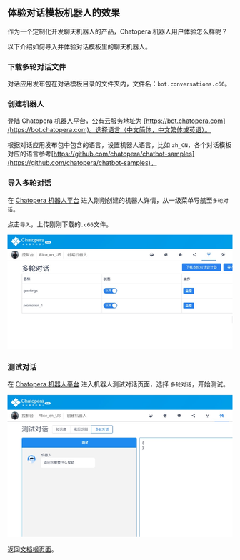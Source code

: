 ## 体验对话模板机器人的效果

作为一个定制化开发聊天机器人的产品，Chatopera 机器人用户体验怎么样呢？

以下介绍如何导入并体验对话模板里的聊天机器人。

### 下载多轮对话文件

对话应用发布包在对话模板目录的文件夹内，文件名：`bot.conversations.c66`。

### 创建机器人

登陆 Chatopera 机器人平台，公有云服务地址为 [https://bot.chatopera.com](https://bot.chatopera.com)。选择语言（中文简体，中文繁体或英语）。

根据对话应用发布包中包含的语言，设置机器人语言，比如 `zh_CN`，各个对话模板对应的语言参考[https://github.com/chatopera/chatbot-samples](https://github.com/chatopera/chatbot-samples)。

### 导入多轮对话

在 [Chatopera 机器人平台](https://bot.chatopera.com) 进入刚刚创建的机器人详情，从一级菜单导航至`多轮对话`。

点击`导入`，上传刚刚下载的`.c66`文件。

![](../assets/4.jpg)

### 测试对话

在 [Chatopera 机器人平台](https://bot.chatopera.com) 进入机器人测试对话页面，选择 `多轮对话`，开始测试。

![](../assets/3.jpg)

返回[文档根页面](../)。
